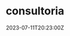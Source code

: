 ---
title: "consultoria"  # Add a page title.
# summary: "Consultoría desarrollada por MetaDocencia."  # Add a page description.
date: "2023-07-11T20:23:00Z"  # Add today's date.
type: "widget_page"  # Page type is a Widget Page
---